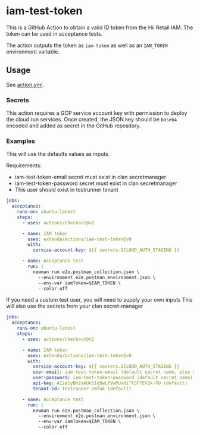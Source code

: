 # iam-test-token

This is a GitHub Action to obtain a valid ID token from the Hii Retail IAM. The token can be used in acceptance tests.

The action outputs the token as `iam-token` as well as an `IAM_TOKEN` environment variable.

## Usage

See [action.yml](action.yml).

### Secrets

This action requires a GCP service account key with permission to deploy the cloud run services.
Once created, the JSON key should be `base64` encoded and added as secret in the GitHub repository.

### Examples

This will use the defaults values as inputs.

Requirements:
  * iam-test-token-email secret must exist in clan secretmanager
  * iam-test-token-password secret must exist in clan secretmanager
  * This user should exist in testrunner tenant
```yaml
jobs:
  acceptance:
    runs-on: ubuntu-latest
    steps:
      - uses: actions/checkout@v2

      - name: IAM token
        uses: extenda/actions/iam-test-token@v0
        with:
          service-account-key: ${{ secrets.GCLOUD_AUTH_STAGING }}

      - name: Acceptance test
        run: |
          newman run e2e.postman_collection.json \
            --environment e2e.postman_environment.json \
            --env-var iamToken=$IAM_TOKEN \
            --color off
```

If you need a custom test user, you will need to supply your own inputs
This will also use the secrets from your clan secret-manager
```yaml
jobs:
  acceptance:
    runs-on: ubuntu-latest
    steps:
      - uses: actions/checkout@v2

      - name: IAM token
        uses: extenda/actions/iam-test-token@v0
        with:
          service-account-key: ${{ secrets.GCLOUD_AUTH_STAGING }}
          user-email: iam-test-token-email (default secret name, also accepts full email)
          user-password: iam-test-token-password (default secret name)
          api-key: AIzaSyBn2akUn5Iq9wLfVwPUsHiTtSP7EV2k-FU (default)
          tenant-id: testrunner-2mfuk (default)

      - name: Acceptance test
        run: |
          newman run e2e.postman_collection.json \
            --environment e2e.postman_environment.json \
            --env-var iamToken=$IAM_TOKEN \
            --color off
```
